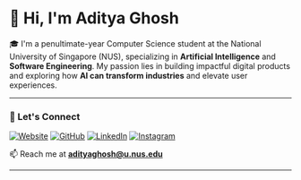 # 👋 Hi, I'm Aditya Ghosh

🎓 I'm a penultimate-year Computer Science student at the National University of Singapore (NUS), specializing in **Artificial Intelligence** and **Software Engineering**. My passion lies in building impactful digital products and exploring how **AI can transform industries** and elevate user experiences.

---

### 🔗 Let's Connect

[![Website](https://img.shields.io/badge/Website-adityaghosh.netlify.app-0A0A0A?style=flat&logo=google-chrome&logoColor=white)](https://adityaghosh.netlify.app)
[![GitHub](https://img.shields.io/badge/GitHub-adipanda2002-000?style=flat&logo=github&logoColor=white)](https://github.com/adipanda2002)
[![LinkedIn](https://img.shields.io/badge/LinkedIn-adipanda2002-blue?style=flat&logo=linkedin&logoColor=white)](https://linkedin.com/in/adipanda2002)
[![Instagram](https://img.shields.io/badge/Instagram-%40yourusername-E4405F?style=flat&logo=instagram&logoColor=white)](https://instagram.com/adityaghost)

📫 Reach me at **adityaghosh@u.nus.edu**

---
